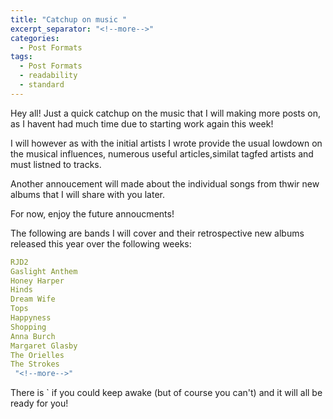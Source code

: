 ```yaml
---
title: "Catchup on music "
excerpt_separator: "<!--more-->"
categories:
  - Post Formats
tags:
  - Post Formats
  - readability
  - standard
---
```


Hey all! Just a quick catchup on the music that I will making more posts on, as I havent had much time due to starting work again this week!

I will however as with the initial artists I wrote provide the usual lowdown on the musical influences, numerous useful articles,similat tagfed artists and must listned to tracks.

Another annoucement will made about the individual songs from thwir new albums that I will share with you later.

For now, enjoy the future annoucments!

<!--more-->

The following are bands I will cover and their retrospective new albums released this year over the following weeks:

```yaml
RJD2
Gaslight Anthem
Honey Harper
Hinds
Dream Wife
Tops
Happyness
Shopping
Anna Burch
Margaret Glasby
The Orielles
The Strokes
 "<!--more-->"
```

There is <!--more-->` if you could keep awake (but of course you can't) and it will all be ready for you!
